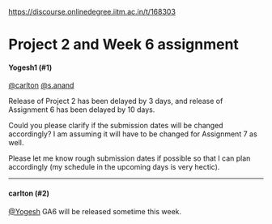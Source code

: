 https://discourse.onlinedegree.iitm.ac.in/t/168303

<html><head><meta charset='utf-8'><title>Project 2 and Week 6 assignment</title></head><body>
<h1>Project 2 and Week 6 assignment</h1>
<h4>Yogesh1 (#1)</h4>
<p><a class="mention" href="/u/carlton">@carlton</a> <a class="mention" href="/u/s.anand">@s.anand</a></p>
<p>Release of Project 2 has been delayed by 3 days, and release of Assignment 6 has been delayed by 10 days.</p>
<p>Could you please clarify if the submission dates will be changed accordingly? I am assuming it will have to be changed for Assignment 7 as well.</p>
<p>Please let me know rough submission dates if possible so that I can plan accordingly (my schedule in the upcoming days is very hectic).</p><hr>

<h4>carlton (#2)</h4>
<p><a class="mention" href="/u/yogesh">@Yogesh</a> GA6 will be released sometime this week.